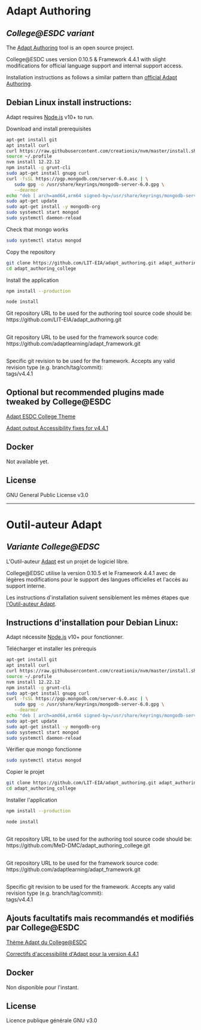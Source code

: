 # Adapt Authoring
## _College@ESDC variant_

The [Adapt Authoring](https://github.com/adaptlearning/adapt_authoring) tool is an open source project. 

College@ESDC uses version 0.10.5 & Framework 4.4.1 with slight modifications for official language support and internal support access.

Installation instructions as follows a similar pattern than [official Adapt Authoring](https://github.com/adaptlearning/adapt_authoring).

## Debian Linux install instructions:

Adapt requires [Node.js](https://nodejs.org/) v10+ to run.

Download and install prerequisites

```sh
apt-get install git
apt install curl
curl https://raw.githubusercontent.com/creationix/nvm/master/install.sh | bash
source ~/.profile
nvm install 12.22.12
npm install -g grunt-cli
sudo apt-get install gnupg curl
curl -fsSL https://pgp.mongodb.com/server-6.0.asc | \
   sudo gpg -o /usr/share/keyrings/mongodb-server-6.0.gpg \
   --dearmor
echo "deb [ arch=amd64,arm64 signed-by=/usr/share/keyrings/mongodb-server-6.0.gpg ] https://repo.mongodb.org/apt/ubuntu jammy/mongodb-org/6.0 multiverse" | sudo tee /etc/apt/sources.list.d/mongodb-org-6.0.list
sudo apt-get update
sudo apt-get install -y mongodb-org
sudo systemctl start mongod
sudo systemctl daemon-reload
```

Check that mongo works
```sh
sudo systemctl status mongod
```

Copy the repository
```sh
git clone https://github.com/LIT-EIA/adapt_authoring.git adapt_authoring
cd adapt_authoring_college
```
Install the application
```sh
npm install --production
```
```sh
node install
```

Git repository URL to be used for the authoring tool source code should be: <br>
https://<span></span>github.com/LIT-EIA/adapt_authoring.git <br>
##
Git repository URL to be used for the framework source code:  <br>
https://<span></span>github.com/adaptlearning/adapt_framework.git <br>
##
Specific git revision to be used for the framework. Accepts any valid revision type (e.g. branch/tag/commit): <br>
tags/v4.4.1 <br>



## Optional but recommended plugins made tweaked by College@ESDC

[Adapt ESDC College Theme](https://github.com/LIT-EIA/adapt-esdc-college-theme)

[Adapt output Accessibility fixes for v4.4.1](https://github.com/LIT-EIA/Adapt-accessibilityfixes)

## Docker

Not available yet.


## License
GNU General Public License v3.0

************************************************

# Outil-auteur Adapt
## _Variante College@EDSC_

L'Outil-auteur [Adapt](https://github.com/adaptlearning/adapt_authoring) est un projet de logiciel libre.

College@EDSC utilise la version 0.10.5 et le Framework 4.4.1 avec de légères modifications pour le support des langues officielles et l'accès au support interne.

Les instructions d'installation suivent sensiblement les mêmes étapes que [l'Outil-auteur Adapt](https://github.com/adaptlearning/adapt_authoring).

## Instructions d'installation pour Debian Linux:

Adapt nécessite [Node.js](https://nodejs.org/) v10+ pour fonctionner.

Télécharger et installer les prérequis

```sh
apt-get install git
apt install curl
curl https://raw.githubusercontent.com/creationix/nvm/master/install.sh | bash
source ~/.profile
nvm install 12.22.12
npm install -g grunt-cli
sudo apt-get install gnupg curl
curl -fsSL https://pgp.mongodb.com/server-6.0.asc | \
   sudo gpg -o /usr/share/keyrings/mongodb-server-6.0.gpg \
   --dearmor
echo "deb [ arch=amd64,arm64 signed-by=/usr/share/keyrings/mongodb-server-6.0.gpg ] https://repo.mongodb.org/apt/ubuntu jammy/mongodb-org/6.0 multiverse" | sudo tee /etc/apt/sources.list.d/mongodb-org-6.0.list
sudo apt-get update
sudo apt-get install -y mongodb-org
sudo systemctl start mongod
sudo systemctl daemon-reload
```

Vérifier que mongo fonctionne
```sh
sudo systemctl status mongod
```

Copier le projet
```sh
git clone https://github.com/LIT-EIA/adapt_authoring.git adapt_authoring_college
cd adapt_authoring_college
```
Installer l'application
```sh
npm install --production
```
```sh
node install
```
##
Git repository URL to be used for the authoring tool source code should be: <br>
https://<span></span>github.com/MeD-DMC/adapt_authoring_college.git <br>
##
Git repository URL to be used for the framework source code:  <br>
https://<span></span>github.com/adaptlearning/adapt_framework.git <br>
##
Specific git revision to be used for the framework. Accepts any valid revision type (e.g. branch/tag/commit): <br>
tags/v4.4.1 <br>


## Ajouts facultatifs mais recommandés et modifiés par College@ESDC

[Thème Adapt du College@ESDC](https://github.com/LIT-EIA/adapt-esdc-college-theme)

[Correctifs d'accessibilité d'Adapt pour la version 4.4.1](https://github.com/LIT_EIA/Adapt-accessibilityfixes)

## Docker

Non disponible pour l'instant.


## License
Licence publique générale GNU v3.0
